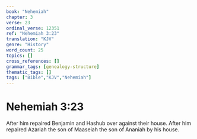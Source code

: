 ```yaml
---
book: "Nehemiah"
chapter: 3
verse: 23
ordinal_verse: 12351
ref: "Nehemiah 3:23"
translation: "KJV"
genre: "History"
word_count: 25
topics: []
cross_references: []
grammar_tags: [genealogy-structure]
thematic_tags: []
tags: ["Bible","KJV","Nehemiah"]
---
```


# Nehemiah 3:23

After him repaired Benjamin and Hashub over against their house. After him repaired Azariah the son of Maaseiah the son of Ananiah by his house.
